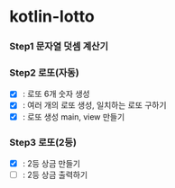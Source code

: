 # kotlin-lotto

### Step1 문자열 덧셈 계산기

### Step2 로또(자동)
- [x] : 로또 6개 숫자 생성
- [x] : 여러 개의 로또 생성, 일치하는 로또 구하기
- [x] : 로또 생성 main, view 만들기

### Step3 로또(2등)
- [x] : 2등 상금 만들기
- [ ] : 2등 상금 출력하기
